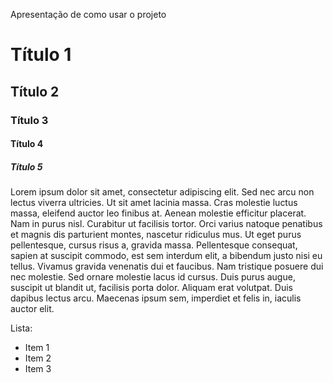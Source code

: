 
Apresentação de como usar o projeto

# Título 1
## Título 2 
### Título 3
#### Título 4
##### Título 5

Lorem ipsum dolor sit amet, consectetur adipiscing elit. Sed nec arcu non lectus viverra ultricies. Ut sit amet lacinia massa. Cras molestie luctus massa, eleifend auctor leo finibus at. Aenean molestie efficitur placerat. Nam in purus nisl. Curabitur ut facilisis tortor. Orci varius natoque penatibus et magnis dis parturient montes, nascetur ridiculus mus. Ut eget purus pellentesque, cursus risus a, gravida massa. Pellentesque consequat, sapien at suscipit commodo, est sem interdum elit, a bibendum justo nisi eu tellus. Vivamus gravida venenatis dui et faucibus. Nam tristique posuere dui nec molestie. Sed ornare molestie lacus id cursus. Duis purus augue, suscipit ut blandit ut, facilisis porta dolor. Aliquam erat volutpat. Duis dapibus lectus arcu. Maecenas ipsum sem, imperdiet et felis in, iaculis auctor elit.


Lista: 
- Item 1
- Item 2 
- Item 3 

